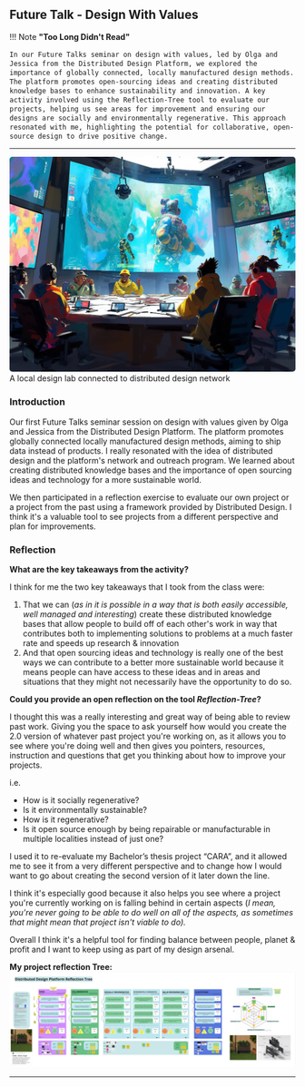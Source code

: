 ## Future Talk - Design With Values

!!! Note **"Too Long Didn't Read"**

    In our Future Talks seminar on design with values, led by Olga and Jessica from the Distributed Design Platform, we explored the importance of globally connected, locally manufactured design methods. The platform promotes open-sourcing ideas and creating distributed knowledge bases to enhance sustainability and innovation. A key activity involved using the Reflection-Tree tool to evaluate our projects, helping us see areas for improvement and ensuring our designs are socially and environmentally regenerative. This approach resonated with me, highlighting the potential for collaborative, open-source design to drive positive change.
---


<img src="../images/13. Future Talks/Design with Values/a distributed design hub.png" alt="A local design hub connected to the distributed design netwwork" style="border-radius: 5px;"> 
<figcaption>A local design lab connected to distributed design network</figcaption>

### Introduction
Our first Future Talks seminar session on design with values given by Olga and Jessica from the Distributed Design Platform. The platform promotes globally connected locally manufactured design methods, aiming to ship data instead of products. I really resonated with the idea of distributed design and the platform's network and outreach program. We learned about creating distributed knowledge bases and the importance of open sourcing ideas and technology for a more sustainable world.

We then participated in a reflection exercise to evaluate our own project or a project from the past using a framework provided by Distributed Design. I think it's a valuable tool to see projects from a different perspective and plan for improvements.

### Reflection

**What are the key takeaways from the activity?**

I think for me the two key takeaways that I took from the class were: 

1. That we can (*as in it is possible in a way that is both easily accessible, well managed and interesting*) create these distributed knowledge bases that allow people to build off of each other's work in way that contributes both to implementing solutions to problems at a much faster rate and speeds up research & innovation 
2. And that open sourcing ideas and technology is really one of the best ways we can contribute to a better more sustainable world because it means people can have access to these ideas and in areas and situations that they might not necessarily have the opportunity to do so.

**Could you provide an open reflection on the tool *Reflection-Tree*?**

I thought this was a really interesting and great way of being able to review past work. Giving you the space to ask yourself how would you create the 2.0 version of whatever past project you're working on, as it allows you to see where you're doing well and then gives you pointers, resources, instruction and questions that get you thinking about how to improve your projects. 

i.e.

- How is it socially regenerative?
- Is it environmentally sustainable?
- How is it regenerative?
- Is it open source enough by being repairable or manufacturable in multiple localities instead of just one?

I used it to re-evaluate my Bachelor’s thesis project “CARA”, and it allowed me to see it from a very different perspective and to change how I would want to go about creating the second version of it later down the line. 

I think it's especially good because it also helps you see where a project you're currently working on is falling behind in certain aspects (*I mean, you're never going to be able to do well on all of the aspects, as sometimes that might mean that project isn't viable to do).* 

Overall I think it's a helpful tool for finding balance between people, planet & profit and I want to keep using as part of my design arsenal.

**My project reflection Tree:**
<img src="../images/13. Future Talks/Design with Values/Future Talks _ MDEF 2024 - (Oliver Lloyd) Distributed Design Platform Reflection Tree.jpg" alt="Design with values reflection tree" style="border-radius: 5px;"> 


---


